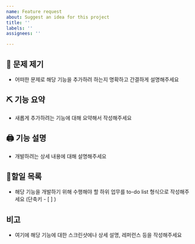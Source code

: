 ```yaml
---
name: Feature request
about: Suggest an idea for this project
title: ''
labels: ''
assignees: ''

---
```


## 🧐 문제 제기
- 어떠한 문제로 해당 기능을 추가하려 하는지 명확하고 간결하게 설명해주세요

## ⛏ 기능 요약
- 새롭게 추가하려는 기능에 대해 요약해서 작성해주세요

## 🖨 기능 설명
- 개발하려는 상세 내용에 대해 설명해주세요

## 📝할일 목록
- 해당 기능을 개발하기 위해 수행해야 할 하위 업무를 to-do list 형식으로 작성해주세요 (단축키 - [ ] )

## 비고
- 여기에 해당 기능에 대한 스크린샷에나 상세 설명, 레퍼런스 등을 작성해주세요
